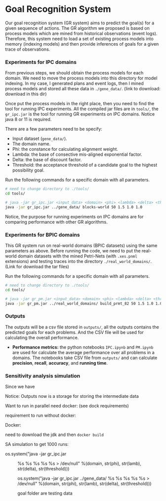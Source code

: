 # Goal Recognition System

Our goal recognition system (GR system) aims to predict the goal(s) for a given sequence of actions. The GR algorithm we proposed is based on process models which are mined from historical observations (event logs). Therefore, this system need to load a set of existing process models into memory (indexing models) and then provide inferences of goals for a given trace of observations.

### Experiments for IPC domains

From previous steps, we should obtain the process models for each domain. We need to move the process models into this directory for model indexing. In my case, I generated plans and event logs, then I mined process models and stored all these data in `./gene_data/`. (link to download: download in this dir)

Once put the process models in the right place, then you need to find the tool for running IPC experiments. All the compiled jar files are in `tools/`, the `gr_ipc.jar` is the tool for running GR experiments on IPC domains. Notice java 8 or 11 is required.

There are a few parameters need to be specify:

- Input dataset (`gene_data/`).
- The domain name.
- Phi: the constance for calculating alignment weight.
- Lambda: the base of consective mis-aligned exponential factor.
- Delta: the base of discount factor.
- Threshold: the acceptance threshold of a candidate goal to the highest possibility goal.

Run the following commands for a specific domain with all parameters.

```sh
# need to change directory to ./tools/
cd tools/

# java -jar gr_ipc.jar <input_data> <domain> <phi> <lambda> <delta> <threshold>
java -jar gr_ipc.jar ../gene_data/ blocks-world 50 1.5 1.0 1.0
```

Notice, the purpose for running experiments on IPC domains are for comparing performance with other GR algorithms.

### Experiments for BPIC domains

This GR system run on real-world domains (BPIC datasets) using the same parameters as above. Before running the code, we need to put the real-world domain datasets with the mined Petri-Nets (with `.xes.pnml` extensions) and testing traces into the directory ``./real_world_domains/``. (Link for download the tar files)

Run the following commands for a specific domain with all parameters.

```sh
# need to change directory to ./tools/
cd tools/

# java -jar gr_pm.jar <input_data> <domain> <phi> <lambda> <delta> <threshold>
java -jar gr_pm.jar ../real_world_domains/ build_prmt_82 50 1.5 1.0 1.0
```

### Outputs

The outputs will be a csv file stored in `outputs/`, all the outputs contains the predicted goals for each problems. And the CSV file will be used for calculating the overall performance.

* **Performance metrics:** the python notebooks `IPC.ipynb` and `PM.ipynb` are used for calculate the average performance over all problems in a domains. The notebooks take CSV file from `outputs/` and can calculate **precision**, **recall**, **accuracy**, and **running time**.

### Sensitivity analysis simulation

Since we have 





Notice: Outputs now is a storage for storing the intermediate data



Want to run in parallel need docker: (see dock requirements)

requirement to run without docker:



Docker:

need to download the jdk and then `docker build`



SA simulation to get 1000 runs:

os.system("java -jar gr_ipc.jar <dir> %s %s %s %s %s > /dev/null" %(domain, str(phi), str(lamb), str(delta), str(threshold)))

os.system("java -jar gr_ipc.jar ../gene_data/ %s %s %s %s %s > /dev/null" %(domain, str(phi), str(lamb), str(delta), str(threshold)))



goal folder are testing data



